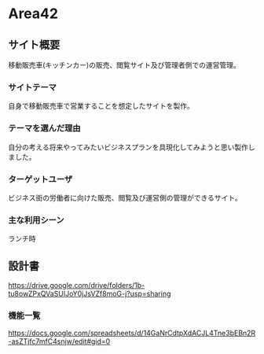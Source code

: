 # Area42

## サイト概要
移動販売車(キッチンカー)の販売、閲覧サイト及び管理者側での運営管理。

### サイトテーマ
自身で移動販売車で営業することを想定したサイトを製作。

### テーマを選んだ理由
自分の考える将来やってみたいビジネスプランを具現化してみようと思い製作しました。

### ターゲットユーザ
ビジネス街の労働者に向けた販売、閲覧及び運営側の管理ができるサイト。

### 主な利用シーン
ランチ時

## 設計書
https://drive.google.com/drive/folders/1b-tu8owZPxQVaSUIJoY0jJsVZf8moG-j?usp=sharing

### 機能一覧
https://docs.google.com/spreadsheets/d/14GaNrCdtpXdACJL4Tne3bEBn2R-asZTjfc7mfC4snjw/edit#gid=0